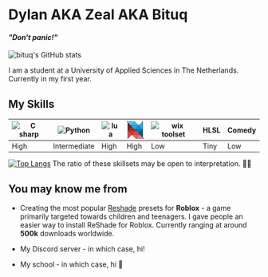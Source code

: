 
# Dylan AKA Zeal AKA Bituq
#### _"Don't panic!"_


![bituq's GitHub stats](https://github-readme-stats.vercel.app/api?username=bituq&show_icons=true&theme=gruvbox&count_private=true)

I am a student at a University of Applied Sciences in The Netherlands. Currently in my first year.
## My Skills
|<img align="center" title="C-sharp" alt="C sharp" width="35px" src="https://cdn.jsdelivr.net/npm/@programming-languages-logos/csharp@0.0.0/csharp_256x256.png">|<img align="center" title="Python" alt="Python" width="35px" src="https://upload.wikimedia.org/wikipedia/commons/thumb/c/c3/Python-logo-notext.svg/768px-Python-logo-notext.svg.png">|<img align="center" title="Lua" alt="lua" width="35px" src="https://upload.wikimedia.org/wikipedia/commons/thumb/c/cf/Lua-Logo.svg/1200px-Lua-Logo.svg.png">|<img align="center" title="NSIS" alt="NSIS" width="35px" src="https://raw.githubusercontent.com/idleberg/nsis-logo/master/preview.png">|<img align="center" title="WiX Toolset" alt="wix toolset" width="35px" src="https://wixtoolset.org/content/logo-black-hollow-md.png">|HLSL|Comedy|
|--|--|--|--|--|--|--|
|High|Intermediate|High|High|Low|Tiny|Low|

[![Top Langs](https://github-readme-stats.vercel.app/api/top-langs/?username=Bituq&layout=compact&theme=gruvbox)](https://github.com/anuraghazra/github-readme-stats)
The ratio of these skillsets may be open to interpretation. 🤷‍♂️
## You may know me from
- Creating the most popular [Reshade](https://reshade.me/) presets for **Roblox** - a game primarily targeted towards children and teenagers. I gave people an easier way to install ReShade for Roblox. Currently ranging at around **500k** downloads worldwide.

- My Discord server - in which case, hi!

- My school - in which case, hi 👀
